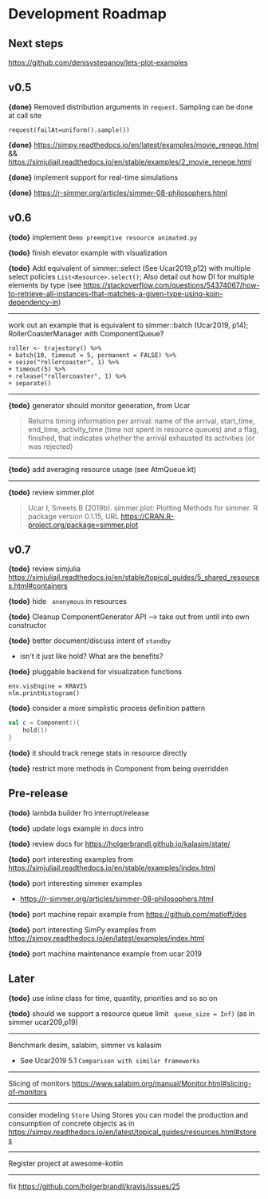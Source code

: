 # Development Roadmap


## Next steps

https://github.com/denisvstepanov/lets-plot-examples


## v0.5



**{done}** Removed distribution arguments in `request`. Sampling can be done at call site
```
request(failAt=uniform().sample())
```

**{done}** https://simpy.readthedocs.io/en/latest/examples/movie_renege.html && https://simjuliajl.readthedocs.io/en/stable/examples/2_movie_renege.html


**{done}** implement support for real-time simulations

**{done}**  <https://r-simmer.org/articles/simmer-08-philosophers.html>

## v0.6

**{todo}**  implement `Demo preemptive resource animated.py`

**{todo}** finish elevator example with visualization


**{todo}** Add equivalent of simmer::select (See Ucar2019,p12) with multiple select policies `List<Resource>.select()`; Also detail out how DI for multiple elements by type (see https://stackoverflow.com/questions/54374067/how-to-retrieve-all-instances-that-matches-a-given-type-using-koin-dependency-in)

---

work out an example that is equivalent to simmer::batch (Ucar2019, p14); RollerCoasterManager with ComponentQueue?

```
roller <- trajectory() %>%
+ batch(10, timeout = 5, permanent = FALSE) %>%
+ seize("rollercoaster", 1) %>%
+ timeout(5) %>%
+ release("rollercoaster", 1) %>%
+ separate()
```


---
**{todo}** generator should monitor generation, from Ucar
>  Returns timing information per arrival: name of the arrival,
start_time, end_time, activity_time (time not spent in resource queues) and a flag,
finished, that indicates whether the arrival exhausted its activities (or was rejected)


---
**{todo}** add averaging resource usage (see AtmQueue.kt)

---
**{todo}** review simmer.plot
> Ucar I, Smeets B (2019b). simmer.plot: Plotting Methods for simmer. R package version 0.1.15, URL https://CRAN.R-project.org/package=simmer.plot


## v0.7

**{todo}** review simjulia <https://simjuliajl.readthedocs.io/en/stable/topical_guides/5_shared_resources.html#containers>

**{todo}** hide ` anonymous` in resources

**{todo}** Cleanup ComponentGenerator API --> take out from until into own constructor

**{todo}**  better document/discuss intent of `standby`
* isn't it just like hold? What are the benefits?


**{todo}** pluggable backend for visualization functions
```
env.visEngine = KRAVIS
nlm.printHistogram()
```

**{todo}** consider a more simplistic process definition pattern
```kotlin
val c = Component(){
    hold(1)
}
```

**{todo}** it should track renege stats in resource directly

**{todo}** restrict more methods in Component from being overridden

## Pre-release

**{todo}** lambda builder fro interrupt/release

**{todo}** update logs example in docs intro

**{todo}** review docs for https://holgerbrandl.github.io/kalasim/state/

**{todo}** port interesting examples from <https://simjuliajl.readthedocs.io/en/stable/examples/index.html>

**{todo}** port interesting simmer examples
* https://r-simmer.org/articles/simmer-08-philosophers.html

**{todo}** port machine repair example from  <https://github.com/matloff/des>

**{todo}** port interesting SimPy examples from https://simpy.readthedocs.io/en/latest/examples/index.html

**{todo}** port  machine maintenance example from ucar 2019

## Later

**{todo}** use inline class for time, quantity, priorities and so so on

**{todo}** should we support a resource queue limit ` queue_size = Inf)` (as in simmer ucar209,p19)

---

Benchmark desim, salabim, simmer vs kalasim
* See Ucar2019  5.1 `Comparison with similar frameworks`

---

Slicing of monitors https://www.salabim.org/manual/Monitor.html#slicing-of-monitors

---

consider modeling `Store` Using Stores you can model the production and consumption of concrete objects as in <https://simpy.readthedocs.io/en/latest/topical_guides/resources.html#stores>

---

Register project at awesome-kotlin


---

fix https://github.com/holgerbrandl/kravis/issues/25